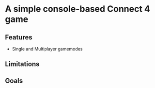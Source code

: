 # A simple console-based Connect 4 game

## Features
- Single and Multiplayer gamemodes
 


## Limitations


## Goals 

